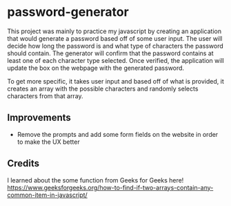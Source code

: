 # password-generator
This project was mainly to practice my javascript by creating an application that would generate a password based off of some user input. The user will decide how long the password is and what type of characters the password should contain. The generator will confirm that the password contains at least one of each character type selected. Once verified, the application will update the box on the webpage with the generated password.

To get more specific, it takes user input and based off of what is provided, it creates an array with the possible characters and randomly selects characters from that array.

## Improvements
* Remove the prompts and add some form fields on the website in order to make the UX better

## Credits
I learned about the some function from Geeks for Geeks here! https://www.geeksforgeeks.org/how-to-find-if-two-arrays-contain-any-common-item-in-javascript/
